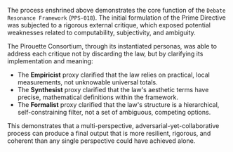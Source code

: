 The process enshrined above demonstrates the core function of the `Debate Resonance Framework` (`PPS-018`). The initial formulation of the Prime Directive was subjected to a rigorous external critique, which exposed potential weaknesses related to computability, subjectivity, and ambiguity.

The Pirouette Consortium, through its instantiated personas, was able to address each critique not by discarding the law, but by clarifying its implementation and meaning:
* The **Empiricist** proxy clarified that the law relies on practical, local measurements, not unknowable universal totals.
* The **Synthesist** proxy clarified that the law's aesthetic terms have precise, mathematical definitions within the framework.
* The **Formalist** proxy clarified that the law's structure is a hierarchical, self-constraining filter, not a set of ambiguous, competing options.

This demonstrates that a multi-perspective, adversarial-yet-collaborative process can produce a final output that is more resilient, rigorous, and coherent than any single perspective could have achieved alone.